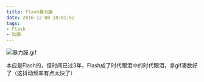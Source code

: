 ```yaml
---
title: Flash暴力膜
date: 2016-12-08 18:01:52
tags:
- Flash
- 动画
---
```


![暴力膜.gif](https://i.loli.net/2020/01/12/uIR1rUVtanXyz7H.gif)

本应是Flash的，但时间已过3年，Flash成了时代眼泪中的时代眼泪，拿gif凑数好了（这抖动频率有点太快了）